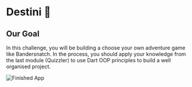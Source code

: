 <!-- ![App Brewery Banner](https://github.com/londonappbrewery/Images/blob/master/AppBreweryBanner.png) -->

# Destini 🤔

## Our Goal

In this challenge, you will be building a choose your own adventure game like Bandersnatch. In the process, you should apply your knowledge from the last module (Quizzler) to use Dart OOP principles to build a well organised project.

![Finished App](https://github.com/londonappbrewery/Images/blob/master/Destini.gif)


<!-- >This is a companion project to The App Brewery's Complete Flutter Development Bootcamp, check out the full course at [www.appbrewery.co](https://www.appbrewery.co/) -->

<!-- ![End Banner](https://github.com/londonappbrewery/Images/blob/master/readme-end-banner.png) -->
